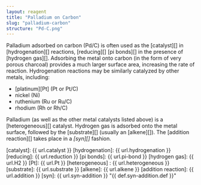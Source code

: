 ```yaml
---
layout: reagent
title: "Palladium on Carbon"
slug: "palladium-carbon"
structure: "Pd-C.png"
---
```


Palladium adsorbed on carbon (Pd/C) is often used as the [catalyst][] in [hydrogenation][] reactions, [reducing][] [pi bonds][] in the presence of [hydrogen gas][]. Adsorbing the metal onto carbon (in the form of very porous charcoal) provides a much larger surface area, increasing the rate of reaction. Hydrogenation reactions may be similarly catalyzed by other metals, including:
 
 - [platinum][Pt] (Pt or Pt/C)
 - nickel (Ni) 
 - ruthenium (Ru or Ru/C)
 - rhodium (Rh or Rh/C)

Palladium (as well as the other metal catalysts listed above) is a [heterogeneous][] catalyst. Hydrogen gas is adsorbed onto the metal surface, followed by the [substrate][] (usually an [alkene][]). The [addition reaction][] takes place in a <i>[syn][]</i> fashion.


[catalyst]: {{ url.catalyst }}
[hydrogenation]: {{ url.hydrogenation }}
[reducing]: {{ url.reduction }}
[pi bonds]: {{ url.pi-bond }}
[hydrogen gas]: {{ url.H2 }}
[Pt]: {{ url.Pt }}
[heterogeneous] : {{ url.heterogeneous }}
[substrate]: {{ url.substrate }}
[alkene]: {{ url.alkene }}
[addition reaction]: {{ url.addition }}
[syn]: {{ url.syn-addition }}   "{{ def.syn-addition.def }}"